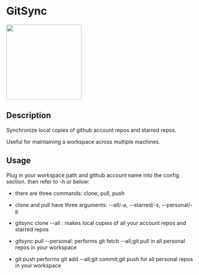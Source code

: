 # GitSync
<img src="http://jfcameron.github.io/Github/GitSync/Screenshot.png" width="200">

## Description
Synchronize local copies of github account repos and starred repos.

Useful for maintaining a workspace across multiple machines.

## Usage
Plug in your workspace path and github account name into the config section. then refer to -h or below:

- there are three commands: clone, pull, push
- clone and pull have three arguments: --all/-a, --starred/-s, --personal/-p

- gitsync clone --all : makes local copies of all your account repos and starred repos
- gitsync pull --personal: performs git fetch --all;git pull in all personal repos in your workspace
- git push performs git add --all;git commit;git push for all personal repos in your workspace
